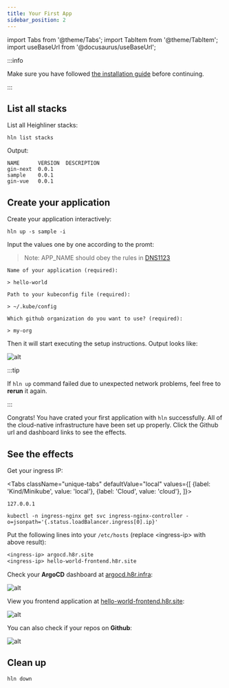 ```yaml
---
title: Your First App
sidebar_position: 2
---
```


import Tabs from '@theme/Tabs';
import TabItem from '@theme/TabItem';
import useBaseUrl from '@docusaurus/useBaseUrl';

:::info

Make sure you have followed [the installation guide](/docs/getting_started/installation) before continuing.

:::

## List all stacks

List all Heighliner stacks:

```shell
hln list stacks
```

Output:

```shell
NAME      VERSION  DESCRIPTION
gin-next  0.0.1
sample    0.0.1
gin-vue   0.0.1
```

## Create your application

Create your application interactively:

```shell
hln up -s sample -i
```

Input the values one by one according to the promt:

> Note: APP_NAME should obey the rules in [DNS1123](https://datatracker.ietf.org/doc/html/rfc1123)

```shell
Name of your application (required):

> hello-world

Path to your kubeconfig file (required):

> ~/.kube/config

Which github organization do you want to use? (required):

> my-org
```

Then it will start executing the setup instructions. Output looks like:

![alt](/img/docs/stack_output.png)

:::tip

If `hln up` command failed due to unexpected network problems, feel free to **rerun** it again.

:::

Congrats! You have crated your first application with `hln` successfully. All of the cloud-native infrastructure have been set up properly.
Click the Github url and dashboard links to see the effects.

## See the effects

Get your ingress IP:

<Tabs
className="unique-tabs"
defaultValue="local"
values={[
{label: 'Kind/Minikube', value: 'local'},
{label: 'Cloud', value: 'cloud'},
]}>

<TabItem value="local">

```shell
127.0.0.1
```

</TabItem>

<TabItem value="cloud">

```shell
kubectl -n ingress-nginx get svc ingress-nginx-controller -o=jsonpath='{.status.loadBalancer.ingress[0].ip}'
```

</TabItem>

</Tabs>

Put the following lines into your `/etc/hosts` (replace <ingress-ip\> with above result):

```txt
<ingress-ip> argocd.h8r.site
<ingress-ip> hello-world-frontend.h8r.site
```

Check your **ArgoCD** dashboard at [argocd.h8r.infra](http://argocd.h8r.infra):

![alt](/img/docs/getting-started/argocd-screenshot.png)

View you frontend application at [hello-world-frontend.h8r.site](http://hello-world-frontend.h8r.site):

![alt](/img/docs/todo.jpg)

You can also check if your repos on **Github**:

![alt](/img/docs/github-repos.png)

## Clean up

```shell
hln down
```
